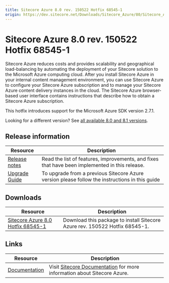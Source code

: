 ```yaml
---
title: Sitecore Azure 8.0 rev. 150522 Hotfix 68545-1
origin: https://dev.sitecore.net/Downloads/Sitecore_Azure/80/Sitecore_Azure_80_Update1.aspx
---
```


# Sitecore Azure 8.0 rev. 150522 Hotfix 68545-1

Sitecore Azure reduces costs and provides scalability and geographical load-balancing by automating the deployment of your Sitecore solution to the Microsoft Azure computing cloud. After you install Sitecore Azure in your internal content management environment, you can use Sitecore Azure to configure your Sitecore Azure subscription and to manage your Sitecore Azure content delivery instances in the cloud. The Sitecore Azure browser-based user interface contains instructions that describe how to obtain a Sitecore Azure subscription.

This hotfix introduces support for the Microsoft Azure SDK version 2.7.1.

Looking for a different version? See [all available 8.0 and 8.1 versions](/downloads/Sitecore_Azure).

## Release information

 | Resource | Description |
 | --- | --- |
 | [Release notes](https://dev.sitecore.net:443/downloads/Sitecore%20Azure/80/Sitecore%20Azure%2080%20Update1/Release%20Notes) | Read the list of features, improvements, and fixes that have been implemented in this release.  <br /> |
 | [Upgrade Guide](https://sitecoredev.azureedge.net/~/media/4B5B51C4950449DEAA07394211958AE8.ashx?date=20160104T151325) | To upgrade from a previous Sitecore Azure version please follow the instructions in this guide |

## Downloads

 | Resource | Description |
 | --- | --- |
 | [Sitecore Azure 8.0 Hotfix 68545-1](https://sitecoredev.azureedge.net/~/media/A120B24DDF414AA5BB005379F89C79CF.ashx?date=20160103T135001) | Download this package to install Sitecore Azure rev. 150522 Hotfix 68545-1. |

## Links

 | Resource | Description |
 | --- | --- |
 | [Documentation](https://doc.sitecore.net/cloud/80/azure) | Visit [Sitecore Documentation](https://doc.sitecore.net/cloud/80/azure%20) for more information about Sitecore Azure. |